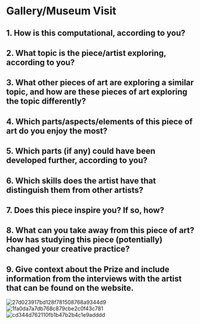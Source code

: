 #  Gallery/Museum Visit
## 1. How is this computational, according to you?

## 2. What topic is the piece/artist exploring, according to you?
## 3. What other pieces of art are exploring a similar topic, and how are these pieces of art exploring the topic differently?
## 4. Which parts/aspects/elements of this piece of art do you enjoy the most?
## 5. Which parts (if any) could have been developed further, according to you?
## 6. Which skills does the artist have that distinguish them from other artists?
## 7. Does this piece inspire you? If so, how?
## 8. What can you take away from this piece of art? How has studying this piece (potentially) changed your creative practice?
## 9. Give context about the Prize and include information from the interviews with the artist that can be found on the website.



![27d023917bd128f781508768a9344d9](https://user-images.githubusercontent.com/119497753/225425576-800cccfc-8898-4344-ba73-ef528afddc4e.jpg)
![1fa0da7a7db768c879cbe2c0f43c781](https://user-images.githubusercontent.com/119497753/225425596-e7b9169b-8e63-432e-b8f8-c378fa148fee.jpg)
![cd344d762110fb1b47b2b4c1e9adddd](https://user-images.githubusercontent.com/119497753/225425615-88de29db-0c73-4319-b250-e5bbd15a84e2.jpg)
